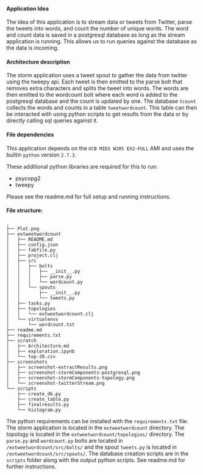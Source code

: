 #### Application Idea

The idea of this application is to stream data or tweets from Twitter, parse the tweets into words, and count the number of unique words. The word and count data is saved in a postgresql database as long as the stream application is running. This allows us to run queries against the database as the data is incoming.

#### Architecture description

The storm application uses a tweet spout to gather the data from twitter using the tweepy api. Each tweet is then emitted to the parse bolt that removes extra characters and splits the tweet into words. The words are then emitted to the wordcount bolt where each word is added to the postgresql database and the count is updated by one. The database `tcount` collects the words and counts in a table `tweetwordcount`. This table can then be interacted with using python scripts to get results from the data or by directly calling sql queries against it.

#### File dependencies

This application depends on the `UCB MIDS W205 EX2-FULL` AMI and uses the builtin `python` version `2.7.3`.

These additional python libraries are required for this to run:
- psycopg2
- tweepy

Please see the readme.md for full setup and running instructions.

#### File structure:
```
.
├── Plot.png
├── extweetwordcount
│   ├── README.md
│   ├── config.json
│   ├── fabfile.py
│   ├── project.clj
│   ├── src
│   │   ├── bolts
│   │   │   ├── __init__.py
│   │   │   ├── parse.py
│   │   │   └── wordcount.py
│   │   └── spouts
│   │       ├── __init__.py
│   │       └── tweets.py
│   ├── tasks.py
│   ├── topologies
│   │   └── extweetwordcount.clj
│   └── virtualenvs
│       └── wordcount.txt
├── readme.md
├── requirements.txt
├── scratch
│   ├── Architecture.md
│   ├── exploration.ipynb
│   └── top-20.csv
├── screenshots
│   ├── screenshot-extractResults.png
│   ├── screenshot-stormComponents-postgresql.png
│   ├── screenshot-stormComponents-topology.png
│   └── screenshot-twitterStream.png
└── scripts
    ├── create_db.py
    ├── create_table.py
    ├── finalresults.py
    └── histogram.py
```

The python requirements can be installed with the `requirements.txt` file. The storm application is located in the `extweetwordcount` directory. The topology is located in the `extweetwordcount/topologies/` directory. The `parse.py` and `wordcount.py` bolts are located in `/extweetwordcount/src/bolts/` and the spout `tweets.py` is located in `/extweetwordcount/src/spouts/`. The database creation scripts are in the `scripts` folder along with the output python scripts. See readme.md for further instructions.
